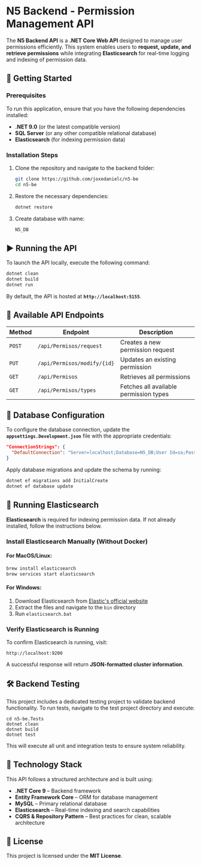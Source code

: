 # **N5 Backend - Permission Management API**

The **N5 Backend API** is a **.NET Core Web API** designed to manage user permissions efficiently. This system enables users to **request, update, and retrieve permissions** while integrating **Elasticsearch** for real-time logging and indexing of permission data.

## **🚀 Getting Started**

### **Prerequisites**

To run this application, ensure that you have the following dependencies installed:

- **.NET 9.0** (or the latest compatible version)
- **SQL Server** (or any other compatible relational database)
- **Elasticsearch** (for indexing permission data)

### **Installation Steps**

1. Clone the repository and navigate to the backend folder:
   ```bash
   git clone https://github.com/joxedanielc/n5-be
   cd n5-be
   ```
2. Restore the necessary dependencies:
   ```bash
   dotnet restore
   ```
3. Create database with name:
   ```bash
   N5_DB
   ```

## **▶ Running the API**

To launch the API locally, execute the following command:

```bash
dotnet clean
dotnet build
dotnet run
```

By default, the API is hosted at **`http://localhost:5155`**.

## **📌 Available API Endpoints**

| Method | Endpoint                    | Description                            |
| ------ | --------------------------- | -------------------------------------- |
| `POST` | `/api/Permisos/request`     | Creates a new permission request       |
| `PUT`  | `/api/Permisos/modify/{id}` | Updates an existing permission         |
| `GET`  | `/api/Permisos`             | Retrieves all permissions              |
| `GET`  | `/api/Permisos/types`       | Fetches all available permission types |

## **🔗 Database Configuration**

To configure the database connection, update the **`appsettings.Development.json`** file with the appropriate credentials:

```json
"ConnectionStrings": {
  "DefaultConnection": "Server=localhost;Database=N5_DB;User Id=sa;Password=yourpassword;"
}
```

Apply database migrations and update the schema by running:

```bash
dotnet ef migrations add InitialCreate
dotnet ef database update
```

## **📌 Running Elasticsearch**

**Elasticsearch** is required for indexing permission data. If not already installed, follow the instructions below.

### **Install Elasticsearch Manually (Without Docker)**

#### **For MacOS/Linux:**

```bash
brew install elasticsearch
brew services start elasticsearch
```

#### **For Windows:**

1. Download Elasticsearch from [Elastic's official website](https://www.elastic.co/downloads/elasticsearch)
2. Extract the files and navigate to the `bin` directory
3. Run `elasticsearch.bat`

### **Verify Elasticsearch is Running**

To confirm Elasticsearch is running, visit:

```
http://localhost:9200
```

A successful response will return **JSON-formatted cluster information**.

## **🛠 Backend Testing**

This project includes a dedicated testing project to validate backend functionality. To run tests, navigate to the test project directory and execute:

```
cd n5-be.Tests
dotnet clean
dotnet build
dotnet test
```

This will execute all unit and integration tests to ensure system reliability.

## **🎨 Technology Stack**

This API follows a structured architecture and is built using:

- **.NET Core 9** – Backend framework
- **Entity Framework Core** – ORM for database management
- **MySQL** – Primary relational database
- **Elasticsearch** – Real-time indexing and search capabilities
- **CQRS & Repository Pattern** – Best practices for clean, scalable architecture

## **📜 License**

This project is licensed under the **MIT License**.
